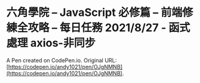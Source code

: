 # 六角學院 – JavaScript 必修篇 – 前端修練全攻略 – 每日任務 2021/8/27 - 函式處理 axios-非同步

A Pen created on CodePen.io. Original URL: [https://codepen.io/andy1021/pen/OJgNMNB](https://codepen.io/andy1021/pen/OJgNMNB).


